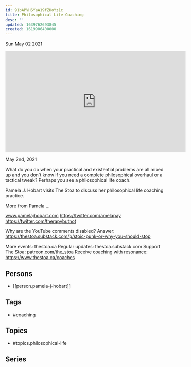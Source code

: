 ```yaml
---
id: 91bAPVHSYaA19fZHoYz1c
title: Philosophical Life Coaching
desc: ''
updated: 1639762693845
created: 1619906400000
---
```





Sun May 02 2021

<iframe width="560" height="315" src="https://www.youtube.com/embed/ZDRdRTgunCg" title="Philosophical Life Coaching w/ Pamela J. Hobart" frameborder="0" allow="accelerometer; autoplay; clipboard-write; encrypted-media; gyroscope; picture-in-picture" allowfullscreen ></iframe>

May 2nd, 2021

What do you do when your practical and existential problems are all mixed up and you don't know if you need a complete philosophical overhaul or a tactical tweak? Perhaps you see a philosophical life coach.

Pamela J. Hobart visits The Stoa to discuss her philosophical life coaching practice.

More from Pamela ...

www.pamelajhobart.com
https://twitter.com/amelapay
https://twitter.com/therapybutnot

Why are the YouTube comments disabled? Answer: https://thestoa.substack.com/p/stoic-punk-or-why-you-should-stop

More events: thestoa.ca
Regular updates: thestoa.substack.com
Support The Stoa: patreon.com/the_stoa
Receive coaching with resonance: https://www.thestoa.ca/coaches

## Persons

- [[person.pamela-j-hobart]]

## Tags

- #coaching

## Topics

- #topics.philosophical-life

## Series



